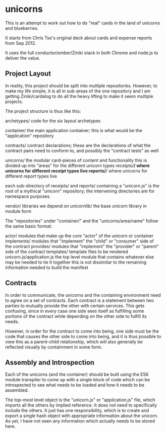 unicorns
========

This is an attempt to work out how to do "real" cards in the land of unicorns and blueberries.

It starts from Chris Tse's original deck about cards and expense reports from Sep 2012.

It uses the full conductor/ember/Ziniki stack in both Chrome and node.js to deliver the value.


Project Layout
--------------

In reality, this project should be split into multiple repositories.
However, to make my life simple, it is all in sub-areas of the one repository
and I am getting Ziniki/cardalog to do all the heavy lifting to make it seem
multiple projects.

The project structure is thus like this:

archetypes/
  code for the six layout archetypes

container/
  the main application container; this is what would be the "application" repository
  
contracts/
  contract declarations; these are the declarations of what the contract pairs need to conform to,
  and possibly the "contract tests" as well

unicorns/
  the modular card-pieces of content and functionality
  this is divided up into "areas" for the different unicorn types
  receipts/**/
    where unicorns for different receipt types live
  reports/**/
    where unicorns for different report types live

  each sub-directory of receipts/ and reports/ containing a "unicorn.js" is the root of a mythical "unicorn" repository;
    the intervening directories are for namespace purposes.

vendor/
  libraries we depend on
  unicornlib/
    the base unicorn library in module form

The "repositories" under "container/" and the "unicorns/area/name" follow the same basic format:

  actor/
    modules that make up the core "actor" of the unicorn or container
  implements/
    modules that "implement" the "child" or "consumer" side of the contract
  provides/
    modules that "implement" the "provider" or "parent" side of the contract
  templates/
    template files to be rendered
  unicorn.js/application.js
    the top level module that contains whatever else may be needed to tie it together
    this is not dissimilar to the remaining information needed to build the manifest

Contracts
---------

In order to communicate, the unicorns and the containing environment need to agree on a set of contracts.
Each contract is a statement between two parties to mutually provide the other with certain services.
This gets confusing, since in every case one side sees itself as fulfilling some portions of the contract
while depending on the other side to fulfill its needs.

However, in order for the contract to come into being, one side must be the code that
causes the other side to come into being, and it is thus possible to view this as a parent-child relationship,
which will also generally be reflected visually by containment in some form.

Assembly and Introspection
--------------------------

Each of the unicorns (and the container) should be built using the ES6 module transpiler
to come up with a single block of code which can be introspected to see what needs to be loaded
and how it needs to be assembled.

The top-most level object is the "unicorn.js" or "application.js" file, which imports all the others
by implied reference.  It does not need to specifically include the others.  It just has one responsibility,
which is to create and export a single hash object with appropriate information about the unicorn.  As yet,
I have not seen any information which actually needs to be stored here.
